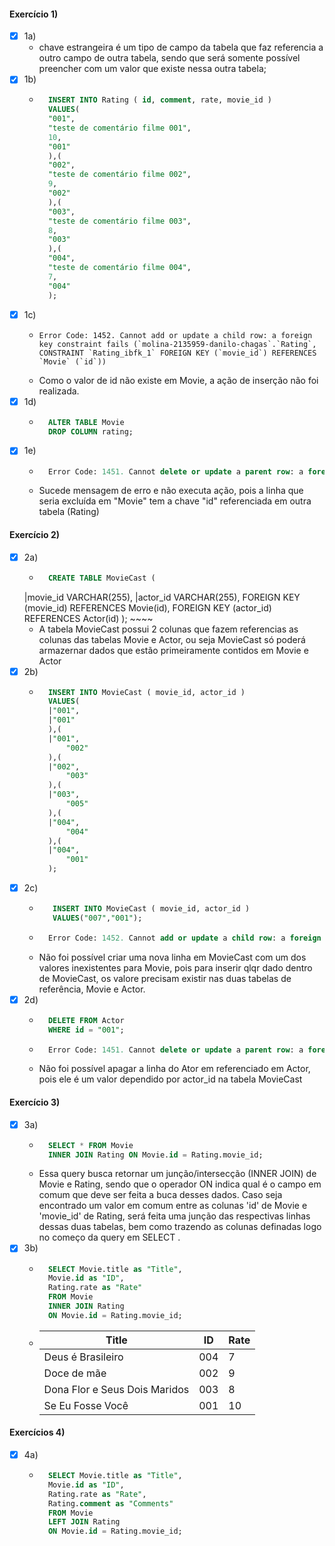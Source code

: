 #### Exercício 1)
- [x] 1a)
    - chave estrangeira é um tipo de campo da tabela que faz referencia a outro campo de outra tabela, sendo que será somente possível preencher com um valor que existe nessa outra tabela;
- [x] 1b)
    - ~~~~sql
        INSERT INTO Rating ( id, comment, rate, movie_id )
        VALUES(
        "001",
        "teste de comentário filme 001",
        10,
        "001"
        ),(
        "002",
        "teste de comentário filme 002",
        9,
        "002"
        ),(
        "003",
        "teste de comentário filme 003",
        8,
        "003"
        ),(
        "004",
        "teste de comentário filme 004",
        7,
        "004"
        );
        ~~~~
- [x] 1c)
    - ~~~~
      Error Code: 1452. Cannot add or update a child row: a foreign key constraint fails (`molina-2135959-danilo-chagas`.`Rating`, CONSTRAINT `Rating_ibfk_1` FOREIGN KEY (`movie_id`) REFERENCES `Movie` (`id`))
        ~~~~
    - Como o valor de id não existe em Movie, a ação de inserção não foi realizada.
- [x] 1d)
    - ~~~~sql
        ALTER TABLE Movie
        DROP COLUMN rating;
        ~~~~
- [x] 1e)
    - ~~~sql
        Error Code: 1451. Cannot delete or update a parent row: a foreign key constraint fails (`molina-2135959-danilo-chagas`.`Rating`, CONSTRAINT `Rating_ibfk_1` FOREIGN KEY (`movie_id`) REFERENCES `Movie` (`id`))
        ~~~~
    - Sucede mensagem de erro e não executa ação, pois a linha que seria excluída em "Movie" tem a chave "id" referenciada em outra tabela (Rating)

#### Exercício 2)
- [x] 2a)
    - ~~~~sql
        CREATE TABLE MovieCast (
    |movie_id VARCHAR(255),
    |actor_id VARCHAR(255),
        FOREIGN KEY (movie_id) REFERENCES Movie(id),
        FOREIGN KEY (actor_id) REFERENCES Actor(id)
        );
        ~~~~
    - A tabela MovieCast possui 2 colunas que fazem referencias as colunas  das tabelas Movie e Actor, ou seja MovieCast só poderá armazernar dados que estão primeiramente contidos em Movie e Actor
- [x] 2b)
    - ~~~~sql
        INSERT INTO MovieCast ( movie_id, actor_id )
        VALUES(
        |"001",
        |"001"
        ),(
        |"001",
            "002"
        ),(
        |"002",
            "003"
        ),(
        |"003",
            "005"
        ),(
        |"004",
            "004"
        ),(
        |"004",
            "001"
        );
        ~~~~
- [x] 2c)
   - ~~~~sql
        INSERT INTO MovieCast ( movie_id, actor_id )
        VALUES("007","001");
        ~~~~
    - ~~~~sql
        Error Code: 1452. Cannot add or update a child row: a foreign key constraint fails (`molina-2135959-danilo-chagas`.`MovieCast`, CONSTRAINT `MovieCast_ibfk_1` FOREIGN KEY (`movie_id`) REFERENCES `Movie` (`id`))
        ~~~~
    - Não foi possível criar uma nova linha em MovieCast com um dos valores inexistentes para Movie, pois para inserir qlqr dado dentro de MovieCast, os valore precisam existir nas duas tabelas de referência, Movie e Actor.
- [x] 2d)
    - ~~~~sql
        DELETE FROM Actor
        WHERE id = "001";
        ~~~~

    - ~~~~sql
        Error Code: 1451. Cannot delete or update a parent row: a foreign key constraint fails (`molina-2135959-danilo-chagas`.`MovieCast`, CONSTRAINT `MovieCast_ibfk_2` FOREIGN KEY (`actor_id`) REFERENCES `Actor` (`id`))
        ~~~~
     - Não foi possível apagar a linha do Ator em  referenciado em Actor, pois ele é um valor dependido por actor_id na tabela MovieCast

#### Exercício 3)
- [x] 3a)
    - ~~~~sql
        SELECT * FROM Movie 
        INNER JOIN Rating ON Movie.id = Rating.movie_id;
        ~~~~
    - Essa query busca retornar um junção/intersecção (INNER JOIN) de Movie e Rating, sendo que o operador ON indica qual é o campo em comum que deve ser feita a buca desses dados. Caso seja encontrado um valor em comum entre as colunas 'id' de Movie e 'movie_id' de Rating, será feita uma junção das respectivas linhas dessas duas tabelas, bem como trazendo as colunas definadas logo no começo da query em SELECT .
- [x] 3b)
    - ~~~~sql
        SELECT Movie.title as "Title",
        Movie.id as "ID",
        Rating.rate as "Rate"
        FROM Movie
        INNER JOIN Rating
        ON Movie.id = Rating.movie_id;
        ~~~~
    - |Title|ID|Rate|
        |--|--|--|
        |Deus é Brasileiro|004|7|
        |Doce de mãe|002|9|
        |Dona Flor e Seus Dois Maridos|003|8|
        |Se Eu Fosse Você|001|10|



#### Exercícios 4)
- [x] 4a)
    - ~~~~sql
        SELECT Movie.title as "Title",
        Movie.id as "ID",
        Rating.rate as "Rate",
        Rating.comment as "Comments"
        FROM Movie
        LEFT JOIN Rating
        ON Movie.id = Rating.movie_id;
        ~~~~
